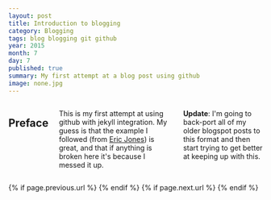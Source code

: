 ```yaml
---
layout: post
title: Introduction to blogging
category: Blogging
tags: blog blogging git github
year: 2015
month: 7
day: 7
published: true
summary: My first attempt at a blog post using github
image: none.jpg
---
```


<div class="row">
   <div class="span9 columns">
      <h2>Preface</h2>
      <p>This is my first attempt at using github with jekyll integration. My guess is that the example I followed (from <a href="https://github.com/erjjones/erjjones.github.com/">Eric Jones</a>) is great, and that if anything is broken here it's because I messed it up.</p>
      <p><b>Update</b>: I'm going to back-port all of my older blogspot posts to this format and then start trying to get better at keeping up with this.</p>
   </div>
</div>

<div class="row">	
	<div class="span9 column">
			<p class="pull-right">{% if page.previous.url %} <a href="{{page.previous.url}}" title="Previous Post: {{page.previous.title}}"><i class="icon-chevron-left"></i></a> 	{% endif %}   {% if page.next.url %} 	<a href="{{page.next.url}}" title="Next Post: {{page.next.title}}"><i class="icon-chevron-right"></i></a> 	{% endif %} </p>  
	</div>
</div>

<!-- todo: insert a disqus area -->

<!-- Twitter -->
<script>!function(d,s,id){var js,fjs=d.getElementsByTagName(s)[0];if(!d.getElementById(id)){js=d.createElement(s);js.id=id;js.src="//platform.twitter.com/widgets.js";fjs.parentNode.insertBefore(js,fjs);}}(document,"script","twitter-wjs");</script>

<!-- Google + -->
<script type="text/javascript">
  (function() {
    var po = document.createElement('script'); po.type = 'text/javascript'; po.async = true;
    po.src = 'https://apis.google.com/js/plusone.js';
    var s = document.getElementsByTagName('script')[0]; s.parentNode.insertBefore(po, s);
  })();
</script>
